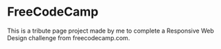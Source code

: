 # FreeCodeCamp
This is a tribute page project made by me to  complete a  Responsive Web Design challenge from freecodecamp.com.
